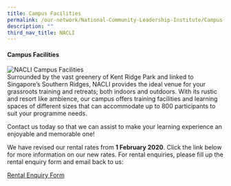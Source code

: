 ```yaml
---
title: Campus Facilities
permalink: /our-network/National-Community-Leadership-Institute/Campus-Facilities
description: ""
third_nav_title: NACLI
---
```

#### Campus Facilities
![NACLI Campus Facilities](/images/Our%20Network/NACLI/Campus%20Facilities%20-%20LL%20(Website).jpeg) <br>
Surrounded by the vast greenery of Kent Ridge Park and linked to Singapore’s Southern Ridges, NACLI provides the ideal venue for your grassroots training and retreats; both indoors and outdoors. With its rustic and resort like ambience, our campus offers training facilities and learning spaces of different sizes that can accommodate up to 800 participants to suit your programme needs. 

Contact us today so that we can assist to make your learning experience an enjoyable and memorable one!

We have revised our rental rates from **1 February 2020**. Click the link below for more information on our new rates. For rental enquiries, please fill up the rental enquiry form and email back to us: 

[Rental Enquiry Form](/files/NACLI/04%20Campus%20Facilities/NACLI%20Rental%20Enquiry%20Form%20(as%20at%2015%20Jan%202020).pdf)